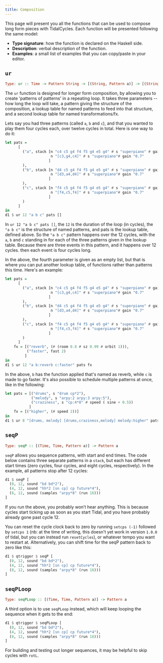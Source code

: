 ```yaml
---
title: Composition
---
```



This page will present you all the functions that can be used to compose long form pieces with TidalCycles. Each function will be presented following the same model:
* **Type signature**: how the function is declared on the Haskell side.
* **Description**: verbal description of the function.
* **Examples**: a small list of examples that you can copy/paste in your editor.


## `ur`
```haskell
Type: ur :: Time -> Pattern String -> [(String, Pattern a)] -> [(String, Pattern a -> Pattern a)] -> Pattern a
```

The `ur` function is designed for longer form composition, by allowing you to create 'patterns of patterns' in a repeating loop. It takes three parameters -- how long the loop will take, a pattern giving the structure of the composition, a lookup table for named patterns to feed into that structure, and a second lookup table for named transformations/fx.

Lets say you had three patterns (called `a`, `b` and `c`), and that you wanted to play them four cycles each, over twelve cycles in total. Here is one way to do it:

```haskell
let pats =
      [
        ("a", stack [n "c4 c5 g4 f4 f5 g4 e5 g4" # s "superpiano" # gain "0.7",
                     n "[c3,g4,c4]" # s "superpiano"# gain "0.7"
                    ]
        ),
        ("b", stack [n "d4 c5 g4 f4 f5 g4 e5 g4" # s "superpiano" # gain "0.7",
                     n "[d3,a4,d4]" # s "superpiano"# gain "0.7"
                    ]
        ),
        ("c", stack [n "f4 c5 g4 f4 f5 g4 e5 g4" # s "superpiano" # gain "0.7",
                     n "[f4,c5,f4]" # s "superpiano"# gain "0.7"
                    ]
        )
      ]
in
d1 $ ur 12 "a b c" pats []
```

In `ur 12 "a b c" pats []`, the `12` is the duration of the loop (in cycles), the `"a b c"` is the structure of named patterns, and pats is the lookup table, defined above. So the `"a b c"` pattern happens over the 12 cycles, with the `a`, `b` and `c` standing in for each of the three patterns given in the lookup table. Because there are three events in this pattern, and it happens over 12 cycles. then each event is four cycles long.

In the above, the fourth parameter is given as an empty list, but that is where you can put another lookup table, of functions rather than patterns this time. Here's an example:

```haskell
let pats =
      [
        ("a", stack [n "c4 c5 g4 f4 f5 g4 e5 g4" # s "superpiano" # gain "0.7",
                     n "[c3,g4,c4]" # s "superpiano"# gain "0.7"
                    ]
        ),
        ("b", stack [n "d4 c5 g4 f4 f5 g4 e5 g4" # s "superpiano" # gain "0.7",
                     n "[d3,a4,d4]" # s "superpiano"# gain "0.7"
                    ]
        ),
        ("c", stack [n "f4 c5 g4 f4 f5 g4 e5 g4" # s "superpiano" # gain "0.7",
                     n "[f4,c5,f4]" # s "superpiano"# gain "0.7"
                    ]
        )
      ]
    fx = [("reverb", (# (room 0.8 # sz 0.99 # orbit 1))),
          ("faster", fast 2)
         ]
in
d1 $ ur 12 "a b:reverb c:faster" pats fx
```

In the above, `b` has the function applied that's named as reverb, while `c` is made to go faster. It's also possible to schedule multiple patterns at once, like in the following:

```haskell
let pats = [("drums", s "drum cp*2"),
            ("melody", s "arpy:2 arpy:3 arpy:5"),
            ("craziness", s "cp:4*8" # speed ( sine + 0.5))
           ]
    fx = [("higher", (# speed 2))]
in
d1 $ ur 8 "[drums, melody] [drums,craziness,melody] melody:higher" pats fx
```


## `seqP`

```haskell
Type: seqP :: [(Time, Time, Pattern a)] -> Pattern a
```

`seqP` allows you sequence patterns, with start and end times. The code below contains three separate patterns in a `stack`, but each has different start times (zero cycles, four cycles, and eight cycles, respectively). In the example, all patterns stop after 12 cycles:

```haskell
d1 $ seqP [
  (0, 12, sound "bd bd*2"),
  (4, 12, sound "hh*2 [sn cp] cp future*4"),
  (8, 12, sound (samples "arpy*8" (run 16)))
]
```

If you run the above, you probably won’t hear anything. This is because cycles start ticking up as soon as you start Tidal, and you have probably already gone past cycle 12.

You can reset the cycle clock back to zero by running `setcps (-1)` followed by `setcps 1` (nb: at the time of writing, this doesn't yet work in version `1.0.0` of tidal, but you can instead run `resetCycles`), or whatever tempo you want to restart at. Alternatively, you can shift time for the seqP pattern back to zero like this:

```haskell
d1 $ qtrigger $ seqP [
  (0, 12, sound "bd bd*2"),
  (4, 12, sound "hh*2 [sn cp] cp future*4"),
  (8, 12, sound (samples "arpy*8" (run 16)))
]
```

## `seqPLoop`

```haskell
Type: seqPLoop :: [(Time, Time, Pattern a)] -> Pattern a
```

A third option is to use `seqPLoop` instead, which will keep looping the sequence when it gets to the end:

```haskell
d1 $ qtrigger $ seqPLoop [
  (0, 12, sound "bd bd*2"),
  (4, 12, sound "hh*2 [sn cp] cp future*4"),
  (8, 12, sound (samples "arpy*8" (run 16)))
]
```

For building and testing out longer sequences, it may be helpful to skip cycles with `rotL`.
